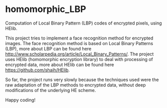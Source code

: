 # homomorphic_LBP
Computation of Local Binary Pattern (LBP) codes of encrypted pixels, using HElib.

This project tries to implement a face recognition method for encrypted images. The face recognition method is based on Local 
Binary Patterns (LBP), more about LBP can be found here http://www.scholarpedia.org/article/Local_Binary_Patterns/. The project
uses HElib (homomorphic encryption library) to deal with processing of encrypted data, more about HElib can be found here 
https://github.com/shaih/HElib.

So far, the project runs very slowly because the techniques used were the raw adaptation of the LBP methods to encrypted data,
without deep modifications of the underlying HE scheme. 

Happy coding!
